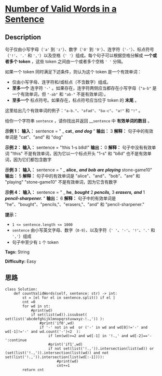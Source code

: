 # [Number of Valid Words in a Sentence][title]

## Description

句子仅由小写字母（`'a'` 到 `'z'`）、数字（`'0'` 到 `'9'`）、连字符（`'-'`）、标点符号（`'!'`、`'.'` 和
`','`）以及空格（`' '`）组成。每个句子可以根据空格分解成 **一个或者多个 token** ，这些 token 之间由一个或者多个空格 `' '`
分隔。

如果一个 token 同时满足下述条件，则认为这个 token 是一个有效单词：

  * 仅由小写字母、连字符和/或标点（不含数字）组成。
  * **至多一个** 连字符 `'-'` 。如果存在，连字符两侧应当都存在小写字母（`"a-b"` 是一个有效单词，但 `"-ab"` 和 `"ab-"` 不是有效单词）。
  * **至多一个** 标点符号。如果存在，标点符号应当位于 token 的 **末尾** 。

这里给出几个有效单词的例子：`"a-b."`、`"afad"`、`"ba-c"`、`"a!"` 和 `"!"` 。

给你一个字符串 `sentence` ，请你找出并返回 __`sentence` 中 **有效单词的数目** 。



**示例 1：**
            **输入：** sentence = " _ **cat**_ _**and**_  _**dog**_ "    **输出：** 3    **解释：** 句子中的有效单词是 "cat"、"and" 和 "dog"    

**示例 2：**
            **输入：** sentence = "!this  1-s b8d!"    **输出：** 0    **解释：** 句子中没有有效单词    "!this" 不是有效单词，因为它以一个标点开头    "1-s" 和 "b8d" 也不是有效单词，因为它们都包含数字    

**示例 3：**
            **输入：** sentence = " _ **alice**_ _**and**_  _**bob**_ _**are**_ _**playing**_ stone-game10"    **输出：** 5    **解释：** 句子中的有效单词是 "alice"、"and"、"bob"、"are" 和 "playing"    "stone-game10" 不是有效单词，因为它含有数字    

**示例 4：**
            **输入：** sentence = " _ **he**_ _**bought**_ 2 _**pencils,**_ 3 _**erasers,**_ _**and**_ 1  _**pencil-sharpener.**_ "    **输出：** 6    **解释：** 句子中的有效单词是 "he"、"bought"、"pencils,"、"erasers,"、"and" 和 "pencil-sharpener."    



**提示：**

  * `1 <= sentence.length <= 1000`
  * `sentence` 由小写英文字母、数字（`0-9`）、以及字符（`' '`、`'-'`、`'!'`、`'.'` 和 `','`）组成
  * 句子中至少有 `1` 个 token


**Tags:** String

**Difficulty:** Easy

## 思路

``` python3
class Solution:
    def countValidWords(self, sentence: str) -> int:
        st = [el for el in sentence.split() if el ]
        cnt =0
        for wd in st:
            #print(wd)
            if set(list(wd)).issubset( set(list('abcdefghijklmnopqrstuvwxyz-!.,')) ):
                #print('if0',wd)
                if '-' not in wd  or ('-' in wd and wd[0]!='-' and wd[-1]!='-' and wd.count('-')<2  ):
                    if len(wd)>=2 and wd[-1] in '!.,' and wd[-2]=='-':continue
                    #print('if1',wd)
                    if not set(list('!.,')).intersection(list(wd)) or (set(list('!.,')).intersection(list(wd)) and not set(list('!.,')).intersection(list(wd[:-1]))):
                        #print(wd)
                        cnt+=1
        return cnt
```

[title]: https://leetcode-cn.com/problems/number-of-valid-words-in-a-sentence
